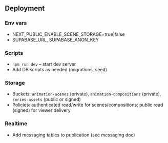 ## Deployment

### Env vars

- NEXT_PUBLIC_ENABLE_SCENE_STORAGE=true|false
- SUPABASE_URL, SUPABASE_ANON_KEY

### Scripts

- `npm run dev` – start dev server
- Add DB scripts as needed (migrations, seed)

### Storage

- Buckets: `animation-scenes` (private), `animation-compositions` (private), `series-assets` (public or signed)
- Policies: authenticated read/write for scenes/compositions; public read (signed) for viewer delivery

### Realtime

- Add messaging tables to publication (see messaging doc)
